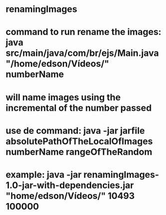 # renamingImages

# command to run rename the images: java src/main/java/com/br/ejs/Main.java "/home/edson/Vídeos/" numberName


# will name images using the incremental of the number passed
# use de command: java -jar jarfile absolutePathOfTheLocalOfImages numberName rangeOfTheRandom
# example: java -jar renamingImages-1.0-jar-with-dependencies.jar "home/edson/Vídeos/" 10493 100000
